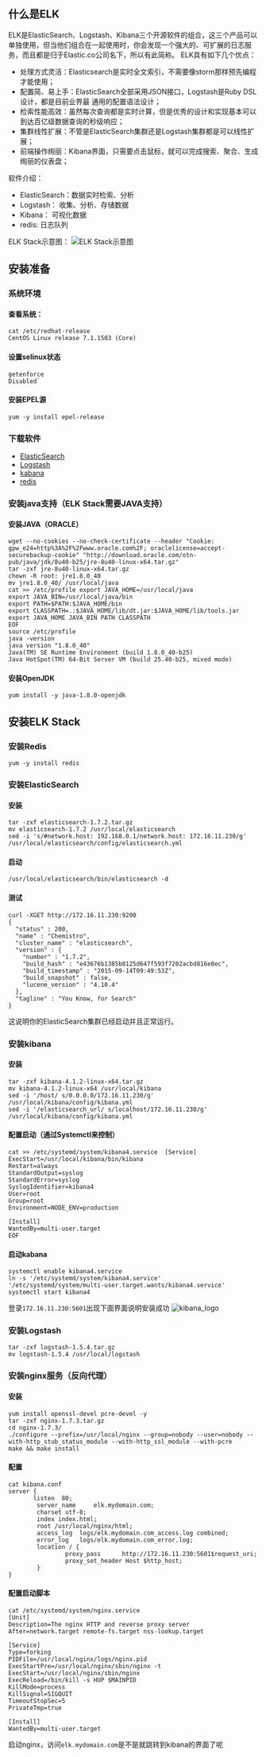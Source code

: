 ## 什么是ELK
  ELK是ElasticSearch、Logstash、Kibana三个开源软件的组合，这三个产品可以单独使用，但当他们组合在一起使用时，你会发现一个强大的、可扩展的日志服务，而且都是归于Elastic.co公司名下，所以有此简称。
  ELK具有如下几个优点：

* 处理方式灵活：Elasticsearch是实时全文索引，不需要像storm那样预先编程才能使用；
* 配置简、易上手：ElasticSearch全部采用JSON接口，Logstash是Ruby DSL设计，都是目前业界最 通用的配置语法设计；
* 检索性能高效：虽然每次查询都是实时计算，但是优秀的设计和实现基本可以到达百亿级数据查询的秒级响应；
* 集群线性扩展：不管是ElasticSearch集群还是Logstash集群都是可以线性扩展；
*  前端操作绚丽：Kibana界面，只需要点击鼠标，就可以完成搜索、聚合、生成绚丽的仪表盘；

软件介绍：

* ElasticSearch：数据实时检索、分析
* Logstash：  收集、分析、存储数据
* Kibana： 可视化数据
* redis: 日志队列

ELK Stack示意图：
![ELK Stack示意图](https://czero000.github.io/images/elk/elk_for_log.png "THe ELK Platform for log management")


## 安装准备

### 系统环境
#### 查看系统：
```shell
cat /etc/redhat-release
CentOS Linux release 7.1.1503 (Core)
```

#### 设置selinux状态
```
getenforce
Disabled`
```

#### 安装EPEL源
```
yum -y install epel-release
```

### 下载软件
* [ElasticSearch]( https://download.elastic.co/elasticsearch/elasticsearch/elasticsearch-1.7.2.tar.gz)
* [Logstash](https://download.elastic.co/logstash/logstash/logstash-1.5.4.tar.gz)
* [kabana](https://download.elastic.co/kibana/kibana/kibana-4.1.2-linux-x64.tar.gz)
* [redis](http://download.redis.io/releases/redis-3.0.4.tar.gz)

### 安装java支持（ELK Stack需要JAVA支持）

#### 安装JAVA（ORACLE）
```
wget --no-cookies --no-check-certificate --header "Cookie: gpw_e24=http%3A%2F%2Fwww.oracle.com%2F; oraclelicense=accept-securebackup-cookie" "http://download.oracle.com/otn-pub/java/jdk/8u40-b25/jre-8u40-linux-x64.tar.gz"
tar -zxf jre-8u40-linux-x64.tar.gz
chown -R root: jre1.8.0_40
mv jre1.8.0_40/ /usr/local/java
cat >> /etc/profile export JAVA_HOME=/usr/local/java
export JAVA_BIN=/usr/local/java/bin
export PATH=$PATH:$JAVA_HOME/bin
export CLASSPATH=.:$JAVA_HOME/lib/dt.jar:$JAVA_HOME/lib/tools.jar
export JAVA_HOME JAVA_BIN PATH CLASSPATH
EOF
source /etc/profile
java -version
java version "1.8.0_40"
Java(TM) SE Runtime Environment (build 1.8.0_40-b25)
Java HotSpot(TM) 64-Bit Server VM (build 25.40-b25, mixed mode)
```

#### 安装OpenJDK
```
yum install -y java-1.8.0-openjdk

```

## 安装ELK Stack
### 安装Redis
```
yum -y install redis
```

### 安装ElasticSearch
#### 安装
```
tar -zxf elasticsearch-1.7.2.tar.gz
mv elasticsearch-1.7.2 /usr/local/elasticsearch
sed -i 's/#network.host: 192.168.0.1/network.host: 172.16.11.230/g' /usr/local/elasticsearch/config/elasticsearch.yml
```

#### 启动
```
/usr/local/elasticsearch/bin/elasticsearch -d
```

#### 测试
```
curl -XGET http://172.16.11.230:9200
{
  "status" : 200,
  "name" : "Chemistro",
  "cluster_name" : "elasticsearch",
  "version" : {
    "number" : "1.7.2",
    "build_hash" : "e43676b1385b8125d647f593f7202acbd816e8ec",
    "build_timestamp" : "2015-09-14T09:49:53Z",
    "build_snapshot" : false,
    "lucene_version" : "4.10.4"
  },
  "tagline" : "You Know, for Search"
}
```
这说明你的ElasticSearch集群已经启动并且正常运行。

### 安装kibana

#### 安装
```
tar -zxf kibana-4.1.2-linux-x64.tar.gz
mv kibana-4.1.2-linux-x64 /usr/local/kibana
sed -i '/host/ s/0.0.0.0/172.16.11.230/g' /usr/local/kibana/config/kibana.yml
sed -i '/elasticsearch_url/ s/localhost/172.16.11.230/g' /usr/local/kibana/config/kibana.yml
```

#### 配置启动（通过Systemctl来控制）
```
cat >> /etc/systemd/system/kibana4.service  [Service]
ExecStart=/usr/local/kibana/bin/kibana
Restart=always
StandardOutput=syslog
StandardError=syslog
SyslogIdentifier=kibana4
User=root
Group=root
Environment=NODE_ENV=production

[Install]
WantedBy=multi-user.target
EOF
```
#### 启动kabana
```
systemctl enable kibana4.service       
ln -s '/etc/systemd/system/kibana4.service' '/etc/systemd/system/multi-user.target.wants/kibana4.service'
systemctl start kibana4
```
登录`172.16.11.230:5601`出现下面界面说明安装成功
![kibana_logo](https://czero000.github.io/images/elk/kibana_logo.png?imageView/2/w/619/q/90 "kibani登录界面")


### 安装Logstash
```
tar -zxf logstash-1.5.4.tar.gz
mv logstash-1.5.4 /usr/local/logstash
```

### 安装nginx服务（反向代理）
#### 安装
```
yum install openssl-devel pcre-devel -y
tar -zxf nginx-1.7.3.tar.gz
cd nginx-1.7.3/
./configure --prefix=/usr/local/nginx --group=nobody --user=nobody --with-http_stub_status_module --with-http_ssl_module --with-pcre
make && make install
```

#### 配置
```
cat kibana.conf
server {
       listen  80;
        server_name     elk.mydomain.com;
        charset utf-8;
        index index.html;
        root /usr/local/nginx/html;
        access_log  logs/elk.mydomain.com_access.log combined;
        error_log   logs/elk.mydomain.com_error.log;
        location / {
                proxy_pass      http://172.16.11.230:5601$request_uri;
                proxy_set_header Host $http_host;
        }
}
```
#### 配置启动脚本
```
cat /etc/systemd/system/nginx.service
[Unit]
Description=The nginx HTTP and reverse proxy server
After=network.target remote-fs.target nss-lookup.target

[Service]
Type=forking
PIDFile=/usr/local/nginx/logs/nginx.pid
ExecStartPre=/usr/local/nginx/sbin/nginx -t
ExecStart=/usr/local/nginx/sbin/nginx
ExecReload=/bin/kill -s HUP $MAINPID
KillMode=process
KillSignal=SIGQUIT
TimeoutStopSec=5
PrivateTmp=true

[Install]
WantedBy=multi-user.target
```

启动nginx，访问`elk.mydomain.com`是不是就跳转到kibana的界面了呢
